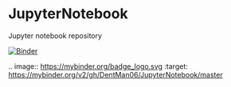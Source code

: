 # JupyterNotebook
Jupyter notebook repository


[![Binder](https://mybinder.org/badge_logo.svg)](https://mybinder.org/v2/gh/DentMan06/JupyterNotebook/master)

.. image:: https://mybinder.org/badge_logo.svg
 :target: https://mybinder.org/v2/gh/DentMan06/JupyterNotebook/master
